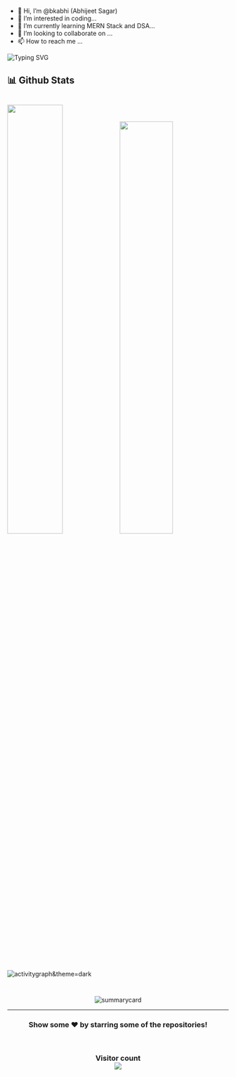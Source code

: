 - 👋 Hi, I’m @bkabhi (Abhijeet Sagar)
- 👀 I’m interested in coding...
- 🌱 I’m currently learning MERN Stack and DSA...
- 💞️ I’m looking to collaborate on ...
- 📫 How to reach me ...


 ![Typing SVG](https://readme-typing-svg.herokuapp.com?font=comfortaa&color=016EEA&size=24&width=500&lines=Currently+Learning+Full-Stack+Web+Development;Data+Structures+and+Algorithms;Nice+to+meet+you...)
  <br>
  
  

<h2>📊 Github Stats</h2>
<br/>

<div>
  <img width="50%" src="https://github-readme-stats.vercel.app/api?username=bkabhi&show_icons=true&theme=dark" />
  <img width="49%" src="https://github-readme-stats.vercel.app/api/top-langs/?username=bkabhi&layout=compact&theme=dark" />
</div>
 <br />
<img src="https://activity-graph.herokuapp.com/graph?username=bkabhi&theme=react-dark" alt="activitygraph&theme=dark" /> 
<br />
<p align="center"><img src="https://github-readme-streak-stats.herokuapp.com/?user=bkabhi&theme=dark" alt=""/></p>
<p align="center" ><img src="https://github-profile-trophy.vercel.app/?username=bkabhi&theme=dark" alt=""/> </p>
<p align="center"><img src="https://github-profile-summary-cards.vercel.app/api/cards/profile-details?username=bkabhi&theme=vue" alt="summarycard"/> </p>
<hr />
<h3 align="center">
 Show some ❤️ by starring some of the repositories!
</h3>
<br>
<h3 align="center"> 
  Visitor count <br>
  <img src="https://profile-counter.glitch.me/bkabhi/count.svg" />
</h3>

<!---
bkabhi/bkabhi is a ✨ special ✨ repository because its `README.md` (this file) appears on your GitHub profile.
You can click the Preview link to take a look at your changes.
--->
